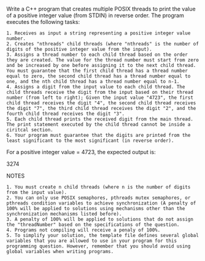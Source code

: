Write a C++ program that creates multiple POSIX threads to print the value of a positive integer value (from STDIN) in reverse order. The program executes the following tasks:

    1. Receives as input a string representing a positive integer value number.
    2. Creates "nthreads" child threads (where "nthreads" is the number of digits of the positive integer value from the input).
    3. Assigns a thread number to each child thread based on the order they are created. The value for the thread number must start from zero and be increased by one before assigning it to the next child thread. You must guarantee that the first child thread has a thread number equal to zero, the second child thread has a thread number equal to one, and the nth child thread has a thread number equal to n-1.
    4. Assigns a digit from the input value to each child thread. The child threads receive the digit from the input based on their thread number (from left to right); Given the input value "4723", the first child thread receives the digit "4", the second child thread receives the digit "7", the third child thread receives the digit "2", and the fourth child thread receives the digit "3".
    5. Each child thread prints the received digit from the main thread. The print statement executed by the child thread cannot be inside a ciritcal section.
    6. Your program must guarantee that the digits are printed from the least significant to the most significant (in reverse order).

For a positive integer value = 4723, the expected output is:

3274

NOTES

    1. You must create n child threads (where n is the number of digits from the input value).
    2. You can only use POSIX semaphores, pthreads mutex semaphores, or pthreads condition variables to achieve synchronization (A penalty of 100% will be applied to solutions using mechanisms other than the synchronization mechanisms listed before).
    3. A penalty of 100% will be applied to solutions that do not assign the "threadNumber" based on the specifications of the question.
    4. Programs not compiling will receive a penaly of 100%.
    5. To simplify your solution, the template file defines several global variables that you are allowed to use in your program for this programming question. However, remember that you should avoid using global variables when writing programs.